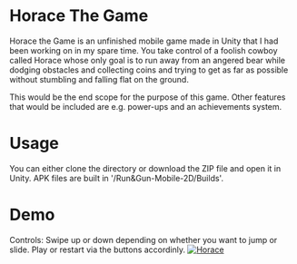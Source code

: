 # Horace The Game
Horace the Game is an unfinished mobile game made in Unity that I had been working on in my spare time. You take control of a foolish cowboy called Horace whose only goal is to run away from an angered bear while dodging obstacles and collecting coins and trying to get as far as possible without stumbling and falling flat on the ground.

This would be the end scope for the purpose of this game. Other features that would be included are e.g. power-ups and an achievements system.

# Usage

You can either clone the directory or download the ZIP file and open it in Unity. APK files are built in '/Run&Gun-Mobile-2D/Builds'.

# Demo
Controls: Swipe up or down depending on whether you want to jump or slide. Play or restart via the buttons accordinly.
[![Horace](http://img.youtube.com/vi/KVpKD_BtS5E/0.jpg)](https://www.youtube.com/watch?v=KVpKD_BtS5E&feature=youtu.be "Horace")
